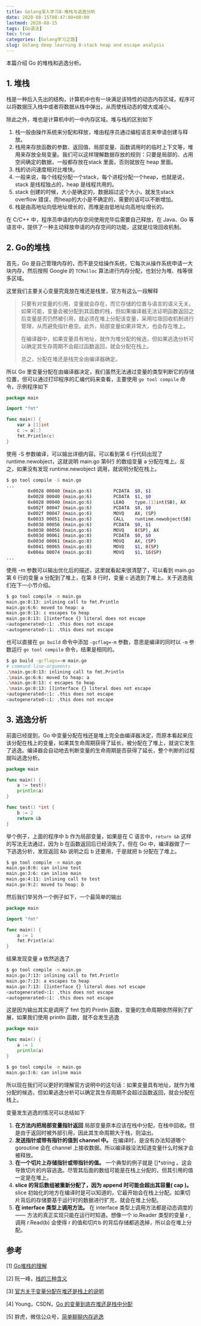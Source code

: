 ```yaml
---
title: Golang深入学习8-堆栈与逃逸分析
date: 2020-08-15T08:47:00+08:00
lastmod: 2020-08-15
tags: [Go语法]
toc: true
categories: [Golang学习之路]
slug: Golang deep learning 8-stack heap and escape analysis 
---
```


本篇介绍 Go 的堆栈和逃逸分析。

<!--more-->

## 1. 堆栈

栈是一种后入先出的结构，计算机中也有一块满足该特性的动态内存区域，程序可以将数据压入栈中或者将数据从栈中弹出，从而使栈动态的增大或减小。

除此之外，堆也是计算机中的一中内存区域。堆与栈的区别如下

1. 栈一般由操作系统来分配和释放，堆由程序员通过编程语言来申请创建与释放。
2. 栈用来存放函数的参数、返回值、局部变量、函数调用时的临时上下文等，堆用来存放全局变量。我们可以这样理解数据存放的规则：只要是局部的、占用空间确定的数据，一般都存放在stack 里面，否则就放在 heap 里面。
3. 栈的访问速度相对比堆快。
4. 一般来说，每个线程分配一个stack，每个进程分配一个heap，也就是说，stack 是线程独占的，heap 是线程共用的。
5. stack 创建的时候，大小是确定的，数据超过这个大小，就发生stack overflow 错误，而heap的大小是不确定的，需要的话可以不断增加。
6. 栈是由高地址向低地址增长的，而堆是由低地址向高地址增长的。

在 C/C++ 中，程序员申请的内存空间使用完毕后需要自己释放，在 Java、Go 等语言中，提供了一种主动释放申请的内存空间的功能，这就是垃圾回收机制。

## 2. Go的堆栈

首先，Go 是自己管理内存的，而不是交给操作系统，它每次从操作系统申请一大块内存，然后按照 Google 的 `TCMalloc` 算法进行内存分配，也划分为堆、栈等很多区域。

这里我们主要关心变量究竟放在堆还是栈里，官方有这么一段解释

> 只要有对变量的引用，变量就会存在，而它存储的位置与语言的语义无关。如果可能，变量会被分配到其函数的栈，但如果编译器无法证明函数返回之后变量是否仍然被引用，就必须在堆上分配该变量，采用垃圾回收机制进行管理，从而避免指针悬空。此外，局部变量如果非常大，也会存在堆上。
>
> 在编译器中，如果变量具有地址，就作为堆分配的候选，但如果逃逸分析可以确定其生存周期不会超过函数返回，就会分配在栈上。
>
> 总之，分配在堆还是栈完全由编译器确定。

所以 Go 里变量分配在由编译器决定，我们虽然无法通过变量的类型判断它的存储位置，但可以通过打印程序的汇编代码来查看，主要使用 `go tool compile` 命令，示例程序如下

```go
package main

import "fmt"

func main() {
	var a [1]int
	c := a[:]
	fmt.Println(c)
}
```

使用 -S 参数编译，可以输出详细内容。可以看到第 6 行代码出现了 runtime.newobject，这就说明 main.go 第6行 的数组变量 a 分配在堆上。反之，如果没有发现 runtime.newobject 调用，就说明分配在栈上。

```bash
$ go tool compile -S main.go
...   
        0x0028 00040 (main.go:6)        PCDATA  $0, $1
        0x0028 00040 (main.go:6)        PCDATA  $1, $0
        0x0028 00040 (main.go:6)        LEAQ    type.[1]int(SB), AX
        0x002f 00047 (main.go:6)        PCDATA  $0, $0
        0x002f 00047 (main.go:6)        MOVQ    AX, (SP)
        0x0033 00051 (main.go:6)        CALL    runtime.newobject(SB)
        0x0038 00056 (main.go:6)        PCDATA  $0, $1
        0x0038 00056 (main.go:6)        MOVQ    8(SP), AX
        0x003d 00061 (main.go:8)        PCDATA  $0, $0
        0x003d 00061 (main.go:8)        MOVQ    AX, (SP)
        0x0041 00065 (main.go:8)        MOVQ    $1, 8(SP)
        0x004a 00074 (main.go:8)        MOVQ    $1, 16(SP)
...
```

使用 -m 参数可以输出优化后的描述，这里就看起来很清楚了，可以看到 main.go 第 6 行的变量 a 分配到了堆上，在第 8 行时，变量 c 逃逸到了堆上。关于逃逸我们在下一小节介绍。

```bash
$ go tool compile -m main.go
main.go:8:13: inlining call to fmt.Println
main.go:6:6: moved to heap: a
main.go:8:13: c escapes to heap
main.go:8:13: []interface {} literal does not escape
<autogenerated>:1: .this does not escape
<autogenerated>:1: .this does not escape
```

也可以直接在 `go build` 命令中添加 `-gcflag=-m` 参数，意思是编译的同时以 `-m` 参数运行 `go tool compile`  命令，结果是相同的。

```bash
$ go build -gcflags=-m main.go
# command-line-arguments
.\main.go:8:13: inlining call to fmt.Println
.\main.go:6:6: moved to heap: a
.\main.go:8:13: c escapes to heap
.\main.go:8:13: []interface {} literal does not escape
<autogenerated>:1: .this does not escape
<autogenerated>:1: .this does not escape
```

## 3. 逃逸分析

前面已经提到，Go 中变量分配在栈还是堆上完全由编译器决定，而原本看起来应该分配在栈上的变量，如果其生命周期获得了延长，被分配在了堆上，就说它发生了逃逸。编译器会自动地去判断变量的生命周期是否获得了延长，整个判断的过程就叫逃逸分析。

```go
package main

func main() {
	a := test()
	println(a)
}

func test() *int {
	b := 2
	return &b
}
```

举个例子，上面的程序中 b 作为局部变量，如果是在 C 语言中，`return &b` 这样的写法无法通过，因为 b 在函数返回后已经消失了，但在 Go 中，编译器做了一下逃逸分析，发现返回 &b 说明之后 b 还要用，于是就把 b 分配在了堆上。

```bash
$ go tool compile -m main.go
main.go:8:6: can inline test
main.go:3:6: can inline main
main.go:4:11: inlining call to test
main.go:9:2: moved to heap: b
```

然后我们举另外一个例子如下，一个最简单的输出

```go
package main

import "fmt"

func main() {
	a := 1
	fmt.Println(a)
}
```

结果发现变量 a 依然逃逸了

```bash
$ go tool compile -m main.go
main.go:7:13: inlining call to fmt.Println
main.go:7:13: a escapes to heap
main.go:7:13: []interface {} literal does not escape
<autogenerated>:1: .this does not escape
<autogenerated>:1: .this does not escape
```

这是因为输出其实是调用了 fmt 包的 Println 函数，变量的生命周期依然得到了扩展，如果我们使用 println 函数，就不会发生逃逸

```go
package main

func main() {
	a := 1
	println(a)
}
```

```bash
$ go tool compile -m main.go
main.go:3:6: can inline main
```

所以现在我们可以更好的理解官方说明中的这句话：如果变量具有地址，就作为堆分配的候选，但如果逃逸分析可以确定其生存周期不会超过函数返回，就会分配在栈上。

变量发生逃逸的情况可以总结如下

1. **在方法内把局部变量指针返回** 局部变量原本应该在栈中分配，在栈中回收。但是由于返回时被外部引用，因此其生命周期大于栈，则溢出。
2. **发送指针或带有指针的值到 channel 中。** 在编译时，是没有办法知道哪个 goroutine 会在 channel 上接收数据。所以编译器没法知道变量什么时候才会被释放。
3. **在一个切片上存储指针或带指针的值。** 一个典型的例子就是 []*string 。这会导致切片的内容逃逸。尽管其后面的数组可能是在栈上分配的，但其引用的值一定是在堆上。
4. **slice 的背后数组被重新分配了，因为 append 时可能会超出其容量( cap )。** slice 初始化的地方在编译时是可以知道的，它最开始会在栈上分配。如果切片背后的存储要基于运行时的数据进行扩充，就会在堆上分配。
5. **在 interface 类型上调用方法。** 在 interface 类型上调用方法都是动态调度的 —— 方法的真正实现只能在运行时知道。想像一个 io.Reader 类型的变量 r , 调用 r.Read(b) 会使得 r 的值和切片b 的背后存储都逃逸掉，所以会在堆上分配。

## 参考

[1] [Go堆栈的理解](https://segmentfault.com/a/1190000017498101)

[2] 阮一峰，[栈的三种含义](http://www.ruanyifeng.com/blog/2013/11/stack.html)

[3] [官方关于变量分配在堆还是栈上的说明](https://golang.org/doc/faq)

[4] Young，CSDN，[Go 的变量到底在堆还是栈中分配](https://blog.csdn.net/agonie201218/article/details/77574556)

[5] 胖虎，微信公众号，[简单聊聊内存逃逸](https://mp.weixin.qq.com/s?__biz=MzAwMDAxNjU4Mg==&mid=2247483686&idx=1&sn=e48c51107191f02da5751a19a54f7d41&chksm=9aee288fad99a199c126d5ff735af7320356ce4bb5753ae59ac6231e596354499414b5705b79&token=2092782362&lang=zh_CN#rd)